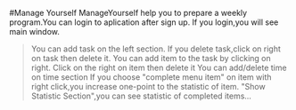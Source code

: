 #Manage Yourself
ManageYourself help you to prepare a weekly program.You can login to aplication after sign up.
If you login,you will see main window.
>You can add task on the left section.
>If you delete task,click on right on task then delete it.
>You can add item to the task by clicking on right.
>Click on the right on item then delete it
>You can add/delete time on time section
>If you choose "complete menu item" on item with right click,you increase one-point to the statistic of item.
>"Show Statistic Section",you can see statistic of completed items...
